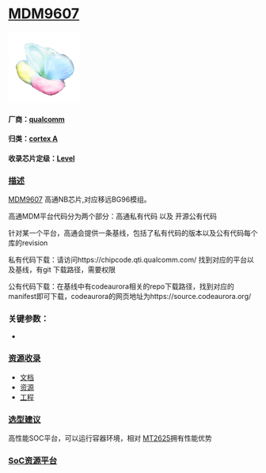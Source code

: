 ﻿# [MDM9607](https://github.com/sochub/MDM9607) 
[![sites](SoC/qitas.png)](http://www.qitas.cn)
#### 厂商：[qualcomm](https://github.com/sochub/qualcomm)
#### 归类：[cortex A](https://github.com/sochub/CA)
#### 收录芯片定级：[Level](https://github.com/sochub/Level)
### [描述](https://github.com/sochub/MDM9607/wiki) 

[MDM9607](https://github.com/sochub/MDM9607)  高通NB芯片,对应移远BG96模组。

高通MDM平台代码分为两个部分：高通私有代码 以及 开源公有代码

针对某一个平台，高通会提供一条基线，包括了私有代码的版本以及公有代码每个库的revision

私有代码下载：请访问https://chipcode.qti.qualcomm.com/ 找到对应的平台以及基线，有git 下载路径，需要权限

公有代码下载：在基线中有codeaurora相关的repo下载路径，找到对应的manifest即可下载，codeaurora的网页地址为https://source.codeaurora.org/

### 关键参数：

* 

### [资源收录](https://github.com/sochub/MDM9607)


* [文档](docs/) 
* [资源](src/) 
* [工程](project/) 

### [选型建议](https://github.com/sochub)

高性能SOC平台，可以运行容器环境，相对 [MT2625](https://github.com/sochub/MT2625)拥有性能优势

###  [SoC资源平台](http://www.qitas.cn)   

